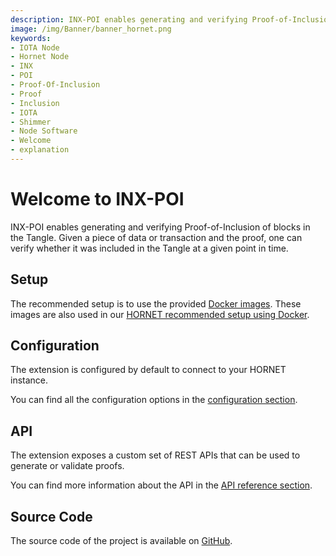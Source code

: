 ```yaml
---
description: INX-POI enables generating and verifying Proof-of-Inclusion of blocks in the Tangle.
image: /img/Banner/banner_hornet.png
keywords:
- IOTA Node
- Hornet Node
- INX
- POI
- Proof-Of-Inclusion
- Proof
- Inclusion
- IOTA
- Shimmer
- Node Software
- Welcome
- explanation
---
```


# Welcome to INX-POI

INX-POI enables generating and verifying Proof-of-Inclusion of blocks in the Tangle.
Given a piece of data or transaction and the proof, one can verify whether it was included in the Tangle at a given point in time.

## Setup

The recommended setup is to use the provided [Docker images](https://hub.docker.com/r/iotaledger/inx-poi).
These images are also used in our [HORNET recommended setup using Docker](http://wiki.iota.org/hornet/develop/how_tos/using_docker).

## Configuration

The extension is configured by default to connect to your HORNET instance.

You can find all the configuration options in the [configuration section](configuration.md).

## API

The extension exposes a custom set of REST APIs that can be used to generate or validate proofs.

You can find more information about the API in the [API reference section](api_reference.md).

## Source Code

The source code of the project is available on [GitHub](https://github.com/iotaledger/inx-poi).